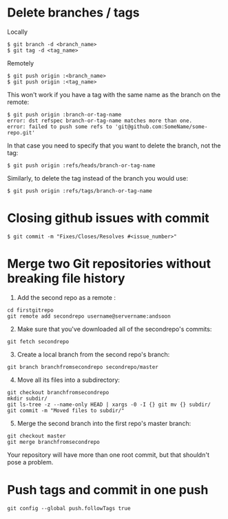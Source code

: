 # Delete branches / tags

Locally
```
$ git branch -d <branch_name>
$ git tag -d <tag_name>
```
Remotely
```
$ git push origin :<branch_name>
$ git push origin :<tag_name>
```
This won't work if you have a tag with the same name as the branch on the remote:
```
$ git push origin :branch-or-tag-name
error: dst refspec branch-or-tag-name matches more than one.
error: failed to push some refs to 'git@github.com:SomeName/some-repo.git'
```
In that case you need to specify that you want to delete the branch, not the tag:
```
$ git push origin :refs/heads/branch-or-tag-name
```
Similarly, to delete the tag instead of the branch you would use:
```
$ git push origin :refs/tags/branch-or-tag-name
```

# Closing github issues with commit
```
$ git commit -m "Fixes/Closes/Resolves #<issue_number>"
```

# Merge two Git repositories without breaking file history
1. Add the second repo as a remote :
```
cd firstgitrepo
git remote add secondrepo username@servername:andsoon
```
2. Make sure that you've downloaded all of the secondrepo's commits:
```
git fetch secondrepo
```
3. Create a local branch from the second repo's branch:
```
git branch branchfromsecondrepo secondrepo/master
```
4. Move all its files into a subdirectory:
```
git checkout branchfromsecondrepo
mkdir subdir/
git ls-tree -z --name-only HEAD | xargs -0 -I {} git mv {} subdir/
git commit -m "Moved files to subdir/"
```
5. Merge the second branch into the first repo's master branch:
```
git checkout master
git merge branchfromsecondrepo
```
Your repository will have more than one root commit, but that shouldn't pose a problem.

# Push tags and commit in one push
```
git config --global push.followTags true
```
